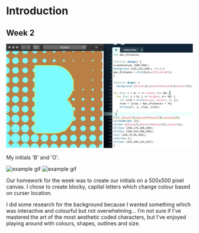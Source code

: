 # Introduction 
## Week 2 

![processing screenshot](B.jpg)

My initials 'B' and 'O'.

![example gif](B.gif)
![example gif](O.gif)

Our homework for the week was to create our initials on a 500x500 pixel canvas. I chose to create blocky, capital letters which change colour based on curser location.

I did some research for the background because I wanted something which was interactive and colourful but not overwhelming... I’m not sure if I've mastered the art of the most aesthetic coded characters, but I've enjoyed playing around with colours, shapes, outlines and size.
